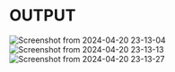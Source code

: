 # OUTPUT

![Screenshot from 2024-04-20 23-13-04](https://github.com/Mihir-Singh-Chouhan/Portfolio/assets/156662154/6a7e5173-0544-4cf3-b751-935dfb063565)
![Screenshot from 2024-04-20 23-13-13](https://github.com/Mihir-Singh-Chouhan/Portfolio/assets/156662154/a2cac179-43fe-4b42-875b-edad11da2e1b)
![Screenshot from 2024-04-20 23-13-27](https://github.com/Mihir-Singh-Chouhan/Portfolio/assets/156662154/4cf1b39b-380b-41f4-a07a-10bf232c1094)
